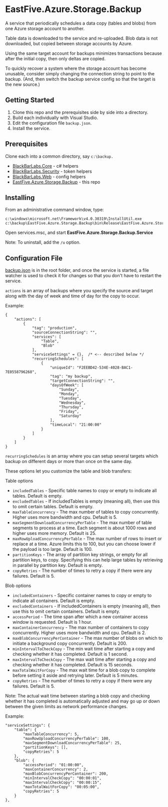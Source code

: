 # EastFive.Azure.Storage.Backup
A service that periodically schedules a data copy (tables and blobs) from one Azure storage account to another.  

Table data is downloaded to the service and re-uploaded.  Blob data is not downloaded, but copied between storage accounts by Azure.

Using the same target account for backups minimizes transactions because after the initial copy, then only deltas are copied.

To quickly recover a system where the storage account has become unusable, consider simply changing the connection string to point to the backup. (And, then switch the backup service config so that the target is the new source.)

## Getting Started
1. Clone this repo and the prerequisites side by side into a directory.
2. Build each individually with Visual Studio.  
3. Edit the configuration file `backup.json`.
4. Install the service.

## Prerequisites
Clone each into a common directory, say `c:\backup.`
* [BlackBarLabs.Core](https://github.com/blackbarlabs/BlackBarLabs.Core) - c# helpers
* [BlackBarLabs.Security](https://github.com/blackbarlabs/BlackBarLabs.Security) - token helpers
* [BlackBarLabs.Web](https://github.com/blackbarlabs/BlackBarLabs.Web) - config helpers
* [EastFive.Azure.Storage.Backup](https://github.com/eastfivellc/EastFive.Azure.Storage.Backup) - this repo

## Installing
From an administrative command window, type:
```
c:\windows\microsoft.net\Framework\v4.0.30319\InstallUtil.exe c:\backup\EastFive.Azure.Storage.Backup\bin\Release\EastFive.Azure.Storage.Backup.exe
```
Open services.msc, and start **EastFive.Azure.Storage.Backup.Service**

Note: To uninstall, add the `/u` option.

## Configuration File 
[backup.json](backup.json) is in the root folder, and once the service is started, a file watcher is used to check it for changes so that you don't have to restart the service.

`actions` is an array of backups where you specify the source and target along with the day of week and time of day for the copy to occur.

Example:
```
{
    "actions": [
        {
            "tag": "production",
            "sourceConnectionString": "",
            "services": [
                "Table",
                "Blob"
            ],
            "serviceSettings" = {},  /* <-- described below */
            "recurringSchedules": [
                {
                    "uniqueId": "F2EEBD42-534E-4028-BAC1-7E0558796268",
                    "tag": "my backup",
                    "targetConnectionString": "",
                    "daysOfWeek": [
                        "Sunday",
                        "Monday",
                        "Tuesday",
                        "Wednesday",
                        "Thursday",
                        "Friday",
                        "Saturday"
                    ],
                    "timeLocal": "21:00:00"
                }
            ]
        }
    ]
}
```

`recurringSchedules` is an array where you can setup several targets which backup on different days or more than once on the same day.

These options let you customize the table and blob transfers:

Table options
* `includedTables` - Specific table names to copy or empty to indicate all tables. Default is empty.
* `excludedTables` - If includedTables is empty (meaning all), then use this to omit certain tables. Default is empty.
* `maxTableConcurrency` - The max number of tables to copy concurrently.  Higher uses more bandwidth and cpu.  Default is 5.
* `maxSegmentDownloadConcurrencyPerTable` - The max number of table segments to process at a time.  Each segment is about 1000 rows and higher uses more memory.  Default is 25.
* `maxRowUploadConcurrencyPerTable` - The max number of rows to insert or replace at a time.  Azure limits this to 100, but you can choose lower if the payload is too large.  Default is 100.
* `partitionKeys` - The array of partition key strings, or empty for all partition keys, to copy.  Specifying this can help large tables by retrieving in parallel by partition key.  Default is empty.
* `copyRetries` - The number of times to retry a copy if there were any failures.  Default is 5.

Blob options
* `includedContainers` - Specific container names to copy or empty to indicate all containers. Default is empty.
* `excludedContainers` - If includedContainers is empty (meaning all), then use this to omit certain containers. Default is empty.
* `accessPeriod` - The time span after which a new container access window is requested. Default is 1 hour.
* `maxContainerConcurrency` - The max number of containers to copy concurrently.  Higher uses more bandwidth and cpu.  Default is 2.
* `maxBlobConcurrencyPerContainer` - The max number of blobs on which to initiate a background copy concurrently.  Default is 200.
* `minIntervalToCheckCopy` - The min wait time after starting a copy and checking whether it has completed.  Default is 1 second.
* `maxIntervalToCheckCopy` - The max wait time after starting a copy and checking whether it has completed.  Default is 15 seconds.
* `maxTotalWaitForCopy` - The max wait time for a blob copy to complete before setting it aside and retrying later.  Default is 5 minutes.
* `copyRetries` - The number of times to retry a copy if there were any failures.  Default is 5.

Note: The actual wait time between starting a blob copy and checking whether it has completed is automatically adjusted and may go up or down between the given limits as network performance changes.

Example:
```
"serviceSettings": {
    "table": {
        "maxTableConcurrency": 5,
        "maxRowUploadConcurrencyPerTable": 100,
        "maxSegmentDownloadConcurrencyPerTable": 25,
        "partitionKeys": [],
        "copyRetries": 5
    },
    "blob": {
        "accessPeriod": "01:00:00",
        "maxContainerConcurrency": 2,
        "maxBlobConcurrencyPerContainer": 200,
        "minIntervalCheckCopy": "00:00:01",
        "maxIntervalCheckCopy": "00:00:15",
        "maxTotalWaitForCopy": "00:05:00",
        "copyRetries": 5
    }
},
```
